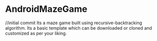 # AndroidMazeGame
//initial commit
Its a maze game built using recursive-backtracking algorithm. Its a basic template which can be downloaded 
or cloned and customized as per your liking.
